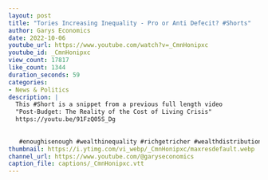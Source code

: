 ```yaml
---
layout: post
title: "Tories Increasing Inequality - Pro or Anti Defecit? #Shorts"
author: Garys Economics
date: 2022-10-06
youtube_url: https://www.youtube.com/watch?v=_CmnHonipxc
youtube_id: _CmnHonipxc
view_count: 17817
like_count: 1344
duration_seconds: 59
categories:
- News & Politics
description: |
  This #Short is a snippet from a previous full length video 
  "Post-Budget: The Reality of the Cost of Living Crisis" 
  https://youtu.be/91FzQ05S_Dg
   
   
   #enoughisenough #wealthinequality #richgetricher #wealthdistribution #Conservatives #defecit
thumbnail: https://i.ytimg.com/vi_webp/_CmnHonipxc/maxresdefault.webp
channel_url: https://www.youtube.com/@garyseconomics
caption_file: captions/_CmnHonipxc.vtt
---
```

